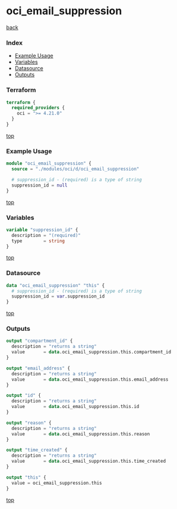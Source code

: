 # oci_email_suppression

[back](../oci.md)

### Index

- [Example Usage](#example-usage)
- [Variables](#variables)
- [Datasource](#datasource)
- [Outputs](#outputs)

### Terraform

```terraform
terraform {
  required_providers {
    oci = ">= 4.21.0"
  }
}
```

[top](#index)

### Example Usage

```terraform
module "oci_email_suppression" {
  source = "./modules/oci/d/oci_email_suppression"

  # suppression_id - (required) is a type of string
  suppression_id = null
}
```

[top](#index)

### Variables

```terraform
variable "suppression_id" {
  description = "(required)"
  type        = string
}
```

[top](#index)

### Datasource

```terraform
data "oci_email_suppression" "this" {
  # suppression_id - (required) is a type of string
  suppression_id = var.suppression_id
}
```

[top](#index)

### Outputs

```terraform
output "compartment_id" {
  description = "returns a string"
  value       = data.oci_email_suppression.this.compartment_id
}

output "email_address" {
  description = "returns a string"
  value       = data.oci_email_suppression.this.email_address
}

output "id" {
  description = "returns a string"
  value       = data.oci_email_suppression.this.id
}

output "reason" {
  description = "returns a string"
  value       = data.oci_email_suppression.this.reason
}

output "time_created" {
  description = "returns a string"
  value       = data.oci_email_suppression.this.time_created
}

output "this" {
  value = oci_email_suppression.this
}
```

[top](#index)